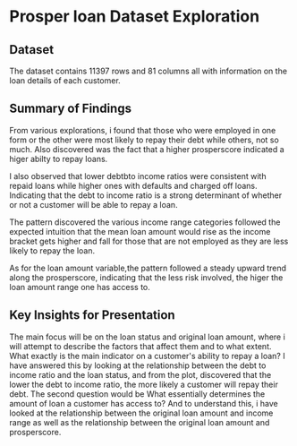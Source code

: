 # Prosper loan Dataset Exploration



## Dataset

The dataset contains 11397 rows and 81 columns all with information on the loan details of each customer.



## Summary of Findings 

From various explorations, i found that those who were employed in one form or the other were most likely to repay their debt while others, not so much. Also discovered was the fact that a higher prosperscore indicated a higer abilty to repay loans.

I also observed that lower debtbto income ratios were consistent with repaid loans while higher ones with defaults and charged off loans.  Indicating that the debt to income ratio is a strong determinant of whether or not a customer will be able to repay a loan.

The pattern discovered the various income range categories followed the expected intuition that the mean loan amount would rise as the income bracket gets higher and fall for those that are not employed as they are less likely to repay the loan. 

As for the loan amount variable,the pattern followed a steady upward trend along the prosperscore, indicating that the less risk involved, the higer the loan amount range one has access to.


## Key Insights for Presentation 


The main focus will be on the loan status and original loan amount, where i will attempt to describe the factors that affect them and to what extent. What exactly is the main indicator on a customer's ability to repay a loan? I have answered this by looking at the relationship between the debt to income ratio and the loan status, and from the plot, discovered that the lower the debt to income ratio, the more likely a customer will repay their debt. The second question would be What essentially determines the amount of loan a customer has access to? And to understand this, i have looked at the relationship between the original loan amount and income range as well as the relationship between the original loan amount and prosperscore.

